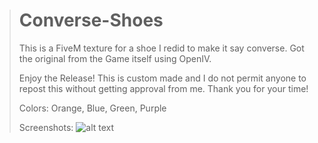 > # Converse-Shoes #
> This is a FiveM texture for a shoe I redid to make it say converse. Got the original from the Game itself using OpenIV.
> 
> Enjoy the Release! This is custom made and I do not permit anyone to repost this without getting approval from me. Thank you for your time!
> 
> Colors: Orange, Blue, Green, Purple
> 
> 
> 
> Screenshots:
> ![alt text](https://cdn.discordapp.com/attachments/779842019723313162/784223251554369536/FiveM_GTAProcess_e69cYKQwMJ.png)
